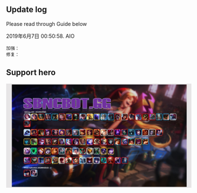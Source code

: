 ## Update log
Please read through Guide below

2019年6月7日 00:50:58. AIO

	加强：
	修复：



## Support hero
  ![支持英雄](https://github.com/Entropy-AIO/Dependencies/blob/master/Other/Champion.jpg)